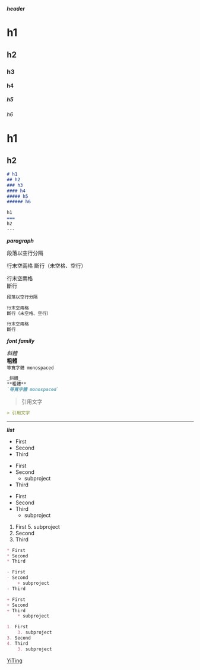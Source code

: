 **_header_**

# h1
## h2
### h3
#### h4
##### h5
###### h6

h1
===
h2
---

```markdown
# h1
## h2
### h3
#### h4
##### h5
###### h6

h1
===
h2
---
```

**_paragraph_**

段落以空行分隔

行末空兩格
斷行（未空格、空行）

行末空兩格  
斷行

```markdown
段落以空行分隔

行末空兩格
斷行（未空格、空行）

行末空兩格  
斷行
```

**_font family_**

_斜體_  
**粗體**  
`等寬字體 monospaced`  

```markdown
_斜體_  
**粗體**  
`等寬字體 monospaced`  
```

> 引用文字

```markdown
> 引用文字
```

---

**_list_**

* First
* Second
* Third

- First
- Second
    + subproject
- Third

+ First
+ Second
+ Third
    * subproject

1. First
    5. subproject
3. Second
4. Third

```markdown
* First
* Second
* Third

- First
- Second
    + subproject
- Third

+ First
+ Second
+ Third
    * subproject

1. First
    3. subproject
3. Second
4. Third
    3. subproject
```

[YiTing](https://github.com/YiTing1110)